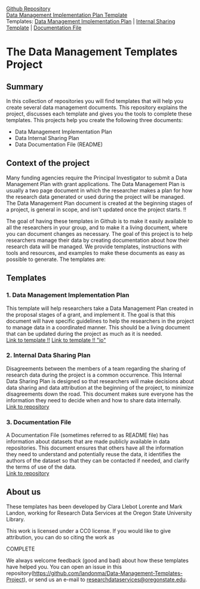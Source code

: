 [Github Repository](https://github.com/landonma/Data-Management-Templates-Project)  
[Data Management Implementation Plan Template](readme.md)  
Templates: [Data Management Implementation Plan](https://github.com/landonma/Data-Management-Implementation-Template) | [Internal Sharing Template](https://github.com/landonma/Data-Management-Internal-Sharing-Template) | [Documentation File](https://github.com/landonma/Data-Management-Documentation-File-Template)


# The Data Management Templates Project

## Summary
In this collection of repositories you will find templates that will help you create several data management documents. This repository explains the project, discusses each template and gives you the tools to complete these templates. This projects help you create the following three documents:
* Data Management Implementation Plan
* Data Internal Sharing Plan
* Data Documentation File (README)

## Context of the project
Many funding agencies require the Principal Investigator to submit a Data Management Plan with grant applications. The Data Management Plan is usually a two page document in which the researcher makes a plan for how the research data generated or used during the project will be managed. The Data Management Plan document is created at the beginning stages of a project, is general in scope, and isn't updated once the project starts. !!


 The goal of having these templates in Github is to make it easily available to all the researchers in your group, and to make it a living document, where you can document changes as necessary. The goal of this project is to help researchers manage their data by creating documentation about how their research data will be managed. We provide templates, instructions with tools and resources, and examples to make these documents as easy as possible to generate. The templates are:

## Templates

### 1. Data Management Implementation Plan  
This template will help researchers take a Data Management Plan created in the proposal stages of a grant, and implement it. The goal is that this document will have specific guidelines to help the researchers in the project to manage data in a coordinated manner. This should be a living document that can be updated during the project as much as it is needed.  
[Link to template !!](https://github.com/landonma/Data-Management-Implementation-Creator)
[Link to template !! "io"](https://github.com/landonma/Data-Management-Implementation-Creator)

### 2. Internal Data Sharing Plan

Disagreements between the members of a team regarding the sharing of research data during the project is a common occurrence. This Internal Data Sharing Plan is designed so that researchers will make decisions about data sharing and data attribution at the beginning of the project, to minimize disagreements down the road. This document makes sure everyone has the information they need to decide when and how to share data internally.   
[Link to repository](https://github.com/landonma/Data-Management-Internal-Sharing-Creator)

### 3. Documentation File

A Documentation File (sometimes referred to as README file)  has information about datasets that are made publicly available in data repositories. This document ensures that others have all the information they need to understand and potentially reuse the data, it identifies the authors of the dataset so that they can be contacted if needed, and clarify the terms of use of the data.  
[Link to repository](https://github.com/landonma/Data-Management-README-Creator)


## About us
These templates has been developed by Clara Llebot Lorente and Mark Landon, working for Research Data Services at the Oregon State University Library.

This work is licensed under a CC0 license. If you would like to give attribution, you can do so citing the work as

COMPLETE

We always welcome feedback (good and bad) about how these templates have helped you. You can open an issue in this repository(https://github.com/landonma/Data-Management-Templates-Project), or send us an e-mail to [researchdataservices@oregonstate.edu](researchdataservices@oregonstate.edu).
